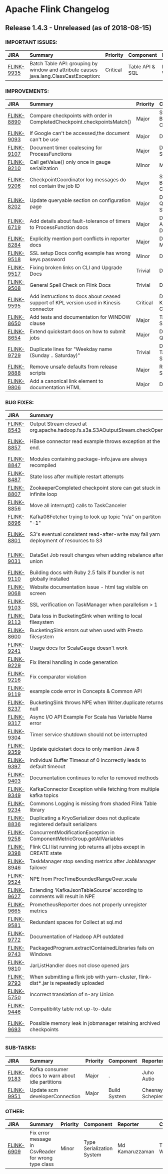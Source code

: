 
<!---
# Licensed to the Apache Software Foundation (ASF) under one
# or more contributor license agreements.  See the NOTICE file
# distributed with this work for additional information
# regarding copyright ownership.  The ASF licenses this file
# to you under the Apache License, Version 2.0 (the
# "License"); you may not use this file except in compliance
# with the License.  You may obtain a copy of the License at
#
#     http://www.apache.org/licenses/LICENSE-2.0
#
# Unless required by applicable law or agreed to in writing, software
# distributed under the License is distributed on an "AS IS" BASIS,
# WITHOUT WARRANTIES OR CONDITIONS OF ANY KIND, either express or implied.
# See the License for the specific language governing permissions and
# limitations under the License.
-->
# Apache Flink Changelog

## Release 1.4.3 - Unreleased (as of 2018-08-15)



### IMPORTANT ISSUES:

| JIRA | Summary | Priority | Component | Reporter | Contributor |
|:---- |:---- | :--- |:---- |:---- |:---- |
| [FLINK-9935](https://issues.apache.org/jira/browse/FLINK-9935) | Batch Table API: grouping by window and attribute causes java.lang.ClassCastException: |  Critical | Table API & SQL | Roman Wozniak | Fabian Hueske |


### IMPROVEMENTS:

| JIRA | Summary | Priority | Component | Reporter | Contributor |
|:---- |:---- | :--- |:---- |:---- |:---- |
| [FLINK-8890](https://issues.apache.org/jira/browse/FLINK-8890) | Compare checkpoints with order in CompletedCheckpoint.checkpointsMatch() |  Major | State Backends, Checkpointing | Aljoscha Krettek | Aljoscha Krettek |
| [FLINK-9093](https://issues.apache.org/jira/browse/FLINK-9093) | If Google can't be accessed,the document can't be use |  Major | Documentation | Matrix42 | Matrix42 |
| [FLINK-9107](https://issues.apache.org/jira/browse/FLINK-9107) | Document timer coalescing for ProcessFunctions |  Major | Documentation, Streaming | Nico Kruber | Nico Kruber |
| [FLINK-9210](https://issues.apache.org/jira/browse/FLINK-9210) | Call getValue() only once in gauge serialization |  Minor | Metrics | Jisu You | Chesnay Schepler |
| [FLINK-9206](https://issues.apache.org/jira/browse/FLINK-9206) | CheckpointCoordinator log messages do not contain the job ID |  Major | State Backends, Checkpointing | Nico Kruber | Nico Kruber |
| [FLINK-8202](https://issues.apache.org/jira/browse/FLINK-8202) | Update queryable section on configuration page |  Major | Documentation, Queryable State | Chesnay Schepler | Chesnay Schepler |
| [FLINK-6719](https://issues.apache.org/jira/browse/FLINK-6719) | Add details about fault-tolerance of timers to ProcessFunction docs |  Major | DataStream API, Documentation | Tzu-Li (Gordon) Tai | Bowen Li |
| [FLINK-8284](https://issues.apache.org/jira/browse/FLINK-8284) | Explicitly mention port conflicts in reporter docs |  Major | Documentation, Metrics | Julio Biason | Chesnay Schepler |
| [FLINK-9518](https://issues.apache.org/jira/browse/FLINK-9518) | SSL setup Docs config example has wrong keys password |  Minor | Documentation | Yazdan Shirvany | Yazdan Shirvany |
| [FLINK-9517](https://issues.apache.org/jira/browse/FLINK-9517) | Fixing broken links on CLI and Upgrade Docs |  Trivial | Documentation | Yazdan Shirvany | Yazdan Shirvany |
| [FLINK-9508](https://issues.apache.org/jira/browse/FLINK-9508) | General Spell Check on Flink Docs |  Trivial | Documentation | Yazdan Shirvany | Yazdan Shirvany |
| [FLINK-9595](https://issues.apache.org/jira/browse/FLINK-9595) | Add instructions to docs about ceased support of KPL version used in Kinesis connector |  Critical | Documentation, Kinesis Connector | Tzu-Li (Gordon) Tai | Tzu-Li (Gordon) Tai |
| [FLINK-8650](https://issues.apache.org/jira/browse/FLINK-8650) | Add tests and documentation for WINDOW clause |  Major | Table API & SQL | Timo Walther | Sergey Nuyanzin |
| [FLINK-8654](https://issues.apache.org/jira/browse/FLINK-8654) | Extend quickstart docs on how to submit jobs |  Major | Documentation, Quickstarts | Chesnay Schepler | Yazdan Shirvany |
| [FLINK-9729](https://issues.apache.org/jira/browse/FLINK-9729) | Duplicate lines for "Weekday name (Sunday .. Saturday)" |  Trivial | Documentation, Table API & SQL | Sergey Nuyanzin | Sergey Nuyanzin |
| [FLINK-9888](https://issues.apache.org/jira/browse/FLINK-9888) | Remove unsafe defaults from release scripts |  Major | Release System | Chesnay Schepler | Chesnay Schepler |
| [FLINK-9806](https://issues.apache.org/jira/browse/FLINK-9806) | Add a canonical link element to documentation HTML |  Major | Documentation | Patrick Lucas | Patrick Lucas |


### BUG FIXES:

| JIRA | Summary | Priority | Component | Reporter | Contributor |
|:---- |:---- | :--- |:---- |:---- |:---- |
| [FLINK-8543](https://issues.apache.org/jira/browse/FLINK-8543) | Output Stream closed at org.apache.hadoop.fs.s3a.S3AOutputStream.checkOpen |  Blocker | Streaming Connectors | chris snow |  |
| [FLINK-8857](https://issues.apache.org/jira/browse/FLINK-8857) | HBase connector read example throws exception at the end. |  Trivial | Batch Connectors and Input/Output Formats | Xu Zhang | Xu Zhang |
| [FLINK-8847](https://issues.apache.org/jira/browse/FLINK-8847) | Modules containing package-info.java are always recompiled |  Minor | Build System | Chesnay Schepler | Chesnay Schepler |
| [FLINK-8487](https://issues.apache.org/jira/browse/FLINK-8487) | State loss after multiple restart attempts |  Blocker | State Backends, Checkpointing | Fabian Hueske | Aljoscha Krettek |
| [FLINK-8807](https://issues.apache.org/jira/browse/FLINK-8807) | ZookeeperCompleted checkpoint store can get stuck in infinite loop |  Blocker | State Backends, Checkpointing | Aljoscha Krettek | Aljoscha Krettek |
| [FLINK-8856](https://issues.apache.org/jira/browse/FLINK-8856) | Move all interrupt() calls to TaskCanceler |  Blocker | TaskManager | Stephan Ewen | Stephan Ewen |
| [FLINK-8896](https://issues.apache.org/jira/browse/FLINK-8896) | Kafka08Fetcher trying to look up topic "n/a" on partiton "-1" |  Critical | Kafka Connector | Nico Kruber | Nico Kruber |
| [FLINK-8801](https://issues.apache.org/jira/browse/FLINK-8801) | S3's eventual consistent read-after-write may fail yarn deployment of resources to S3 |  Blocker | FileSystem, ResourceManager, YARN | Nico Kruber | Nico Kruber |
| [FLINK-9031](https://issues.apache.org/jira/browse/FLINK-9031) | DataSet Job result changes when adding rebalance after union |  Critical | DataSet API, Local Runtime, Optimizer | Fabian Hueske | Fabian Hueske |
| [FLINK-9110](https://issues.apache.org/jira/browse/FLINK-9110) | Building docs with Ruby 2.5 fails if bundler is not globally installed |  Blocker | Documentation | Nico Kruber | Nico Kruber |
| [FLINK-9068](https://issues.apache.org/jira/browse/FLINK-9068) | Website documentation issue - html tag visible on screen |  Minor | Project Website | SHANKAR GANESH | SHANKAR GANESH |
| [FLINK-9103](https://issues.apache.org/jira/browse/FLINK-9103) | SSL verification on TaskManager when parallelism \> 1 |  Major | Docker, Network, Security | Edward Rojas | Edward Rojas |
| [FLINK-9113](https://issues.apache.org/jira/browse/FLINK-9113) | Data loss in BucketingSink when writing to local filesystem |  Blocker | Streaming Connectors | Timo Walther | Timo Walther |
| [FLINK-8600](https://issues.apache.org/jira/browse/FLINK-8600) | BucketingSink errors out when used with Presto filesystem |  Blocker | FileSystem | Narayanan Arunachalam | Aljoscha Krettek |
| [FLINK-9241](https://issues.apache.org/jira/browse/FLINK-9241) | Usage docs for ScalaGauge doesn't work |  Major | Documentation, Metrics | Julio Biason | Chesnay Schepler |
| [FLINK-9229](https://issues.apache.org/jira/browse/FLINK-9229) | Fix literal handling in code generation |  Major | Table API & SQL | Timo Walther | Timo Walther |
| [FLINK-9216](https://issues.apache.org/jira/browse/FLINK-9216) | Fix comparator violation |  Major | Streaming | Ruidong Li | Ruidong Li |
| [FLINK-9119](https://issues.apache.org/jira/browse/FLINK-9119) | example code error in Concepts & Common API |  Minor | Documentation | chillon.m | vinoyang |
| [FLINK-8237](https://issues.apache.org/jira/browse/FLINK-8237) | BucketingSink throws NPE when Writer.duplicate returns null |  Minor | . | Gábor Hermann | Pavel Shvetsov |
| [FLINK-9317](https://issues.apache.org/jira/browse/FLINK-9317) | Async I/O API Example For Scala has Variable Name error |  Minor | Documentation | Yazdan Shirvany |  |
| [FLINK-9304](https://issues.apache.org/jira/browse/FLINK-9304) | Timer service shutdown should not be interrupted |  Major | Streaming | Stefan Richter | Stefan Richter |
| [FLINK-9359](https://issues.apache.org/jira/browse/FLINK-9359) | Update quickstart docs to only mention Java 8 |  Major | Documentation | David Anderson | David Anderson |
| [FLINK-9397](https://issues.apache.org/jira/browse/FLINK-9397) | Individual Buffer Timeout of 0 incorrectly leads to default timeout |  Major | Streaming | Stephan Ewen | Stephan Ewen |
| [FLINK-9403](https://issues.apache.org/jira/browse/FLINK-9403) | Documentation continues to refer to removed methods |  Minor | Documentation | Elias Levy | Elias Levy |
| [FLINK-9349](https://issues.apache.org/jira/browse/FLINK-9349) | KafkaConnector Exception  while fetching from multiple kafka topics |  Critical | Kafka Connector | Vishal Santoshi | Sergey Nuyanzin |
| [FLINK-9234](https://issues.apache.org/jira/browse/FLINK-9234) | Commons Logging is missing from shaded Flink Table library |  Blocker | Table API & SQL | Eron Wright | Timo Walther |
| [FLINK-8836](https://issues.apache.org/jira/browse/FLINK-8836) | Duplicating a KryoSerializer does not duplicate registered default serializers |  Blocker | Type Serialization System | Tzu-Li (Gordon) Tai | Stefan Richter |
| [FLINK-9258](https://issues.apache.org/jira/browse/FLINK-9258) | ConcurrentModificationException in ComponentMetricGroup.getAllVariables |  Major | Metrics | Narayanan Arunachalam | Chesnay Schepler |
| [FLINK-9398](https://issues.apache.org/jira/browse/FLINK-9398) | Flink CLI list running job returns all jobs except in CREATE state |  Major | Client | Rong Rong | Rong Rong |
| [FLINK-8946](https://issues.apache.org/jira/browse/FLINK-8946) | TaskManager stop sending metrics after JobManager failover |  Critical | Metrics, TaskManager | Truong Duc Kien | vinoyang |
| [FLINK-9524](https://issues.apache.org/jira/browse/FLINK-9524) | NPE from ProcTimeBoundedRangeOver.scala |  Major | Table API & SQL | yan zhou | yan zhou |
| [FLINK-9627](https://issues.apache.org/jira/browse/FLINK-9627) | Extending 'KafkaJsonTableSource' according to comments will result in NPE |  Major | . | Dominik Wosiński | vinoyang |
| [FLINK-9665](https://issues.apache.org/jira/browse/FLINK-9665) | PrometheusReporter does not properly unregister metrics |  Major | Metrics | Chesnay Schepler | Jelmer Kuperus |
| [FLINK-9581](https://issues.apache.org/jira/browse/FLINK-9581) | Redundant spaces for Collect at sql.md |  Trivial | Documentation, Table API & SQL | Sergey Nuyanzin | Sergey Nuyanzin |
| [FLINK-9772](https://issues.apache.org/jira/browse/FLINK-9772) | Documentation of Hadoop API outdated |  Minor | Documentation | Lorenz Bühmann | vinoyang |
| [FLINK-9743](https://issues.apache.org/jira/browse/FLINK-9743) | PackagedProgram.extractContainedLibraries fails on Windows |  Major | Client, Job-Submission | Chesnay Schepler | Sergey Nuyanzin |
| [FLINK-9810](https://issues.apache.org/jira/browse/FLINK-9810) | JarListHandler does not close opened jars |  Major | REST, Webfrontend | Chesnay Schepler | Chesnay Schepler |
| [FLINK-9793](https://issues.apache.org/jira/browse/FLINK-9793) | When submitting a flink job with yarn-cluster, flink-dist\*.jar is repeatedly uploaded |  Minor | YARN | linzhongjun | linzhongjun |
| [FLINK-5750](https://issues.apache.org/jira/browse/FLINK-5750) | Incorrect translation of n-ary Union |  Critical | Table API & SQL | Anton Mushin | Alexander Koltsov |
| [FLINK-9446](https://issues.apache.org/jira/browse/FLINK-9446) | Compatibility table not up-to-date |  Major | Documentation | Razvan | Chesnay Schepler |
| [FLINK-9693](https://issues.apache.org/jira/browse/FLINK-9693) | Possible memory leak in jobmanager retaining archived checkpoints |  Major | JobManager, State Backends, Checkpointing | Steven Zhen Wu | Till Rohrmann |


### SUB-TASKS:

| JIRA | Summary | Priority | Component | Reporter | Contributor |
|:---- |:---- | :--- |:---- |:---- |:---- |
| [FLINK-9183](https://issues.apache.org/jira/browse/FLINK-9183) | Kafka consumer docs to warn about idle partitions |  Major | . | Juho Autio | Juho Autio |
| [FLINK-9951](https://issues.apache.org/jira/browse/FLINK-9951) | Update scm developerConnection |  Major | Build System | Chesnay Schepler | Chesnay Schepler |


### OTHER:

| JIRA | Summary | Priority | Component | Reporter | Contributor |
|:---- |:---- | :--- |:---- |:---- |:---- |
| [FLINK-6909](https://issues.apache.org/jira/browse/FLINK-6909) | Fix error message in CsvReader for wrong type class |  Minor | Type Serialization System | Md Kamaruzzaman | Timo Walther |



